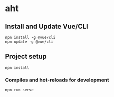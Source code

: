# aht

## Install and Update Vue/CLI
```
npm install -g @vue/cli
npm update -g @vue/cli
```

## Project setup
```
npm install
```

### Compiles and hot-reloads for development
```
npm run serve
```
